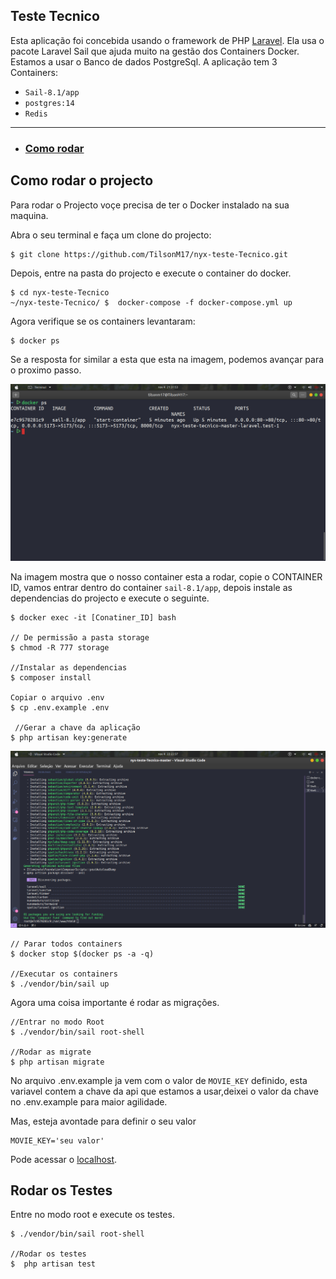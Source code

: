 ## Teste Tecnico

Esta aplicação foi concebida usando o framework de PHP [Laravel](https://laravel.com/). Ela usa o pacote Laravel Sail que ajuda muito na gestão dos Containers Docker. Estamos a usar o Banco de dados PostgreSql.
A aplicação tem 3 Containers:
    
- `Sail-8.1/app`
- `postgres:14`
- `Redis`


---

 - ### [Como rodar](#como-rodar-o-projecto)




 ## Como rodar o projecto

Para rodar o Projecto voçe precisa de ter o Docker instalado na sua maquina.

Abra o seu terminal e faça um clone do projecto:

    $ git clone https://github.com/TilsonM17/nyx-teste-Tecnico.git

Depois, entre na pasta do projecto e execute o container do docker.

    $ cd nyx-teste-Tecnico
    ~/nyx-teste-Tecnico/ $  docker-compose -f docker-compose.yml up 

Agora verifique se os containers levantaram:
    
    $ docker ps

Se a resposta for similar a esta que esta na imagem, podemos avançar para o proximo passo.

![Imagem do terminal](./resources/img/terminal.png)

Na imagem mostra que o nosso container esta a rodar, copie o CONTAINER ID, vamos entrar dentro do container `sail-8.1/app`, depois instale as dependencias do projecto e execute o seguinte.

    $ docker exec -it [Conatiner_ID] bash 

    // De permissão a pasta storage
    $ chmod -R 777 storage

    //Instalar as dependencias
    $ composer install

    Copiar o arquivo .env
    $ cp .env.example .env

     //Gerar a chave da aplicação
    $ php artisan key:generate




![Imagem da instalação](./resources/img/2.png)

    // Parar todos containers
    $ docker stop $(docker ps -a -q)

    //Executar os containers
    $ ./vendor/bin/sail up 

Agora uma coisa importante é rodar as migrações.

    //Entrar no modo Root
    $ ./vendor/bin/sail root-shell

    //Rodar as migrate
    $ php artisan migrate


No arquivo .env.example ja vem com o valor de `MOVIE_KEY` definido, esta variavel contem a chave da api que estamos a usar,deixei o valor da chave no .env.example para maior agilidade.

Mas, esteja avontade para definir o seu valor

    MOVIE_KEY='seu valor'


Pode acessar o [localhost](http://localhost).


 ## Rodar os Testes

 Entre no modo root e execute os testes.

    $ ./vendor/bin/sail root-shell

    //Rodar os testes
    $  php artisan test
